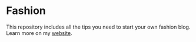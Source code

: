 # Fashion
This repository includes all the tips you need to start your own fashion blog. Learn more on my [website](https://www.glamzlife.com).
